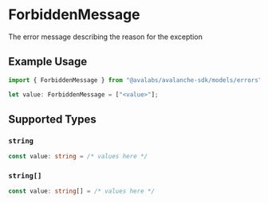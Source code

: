 # ForbiddenMessage

The error message describing the reason for the exception

## Example Usage

```typescript
import { ForbiddenMessage } from "@avalabs/avalanche-sdk/models/errors";

let value: ForbiddenMessage = ["<value>"];
```

## Supported Types

### `string`

```typescript
const value: string = /* values here */
```

### `string[]`

```typescript
const value: string[] = /* values here */
```

